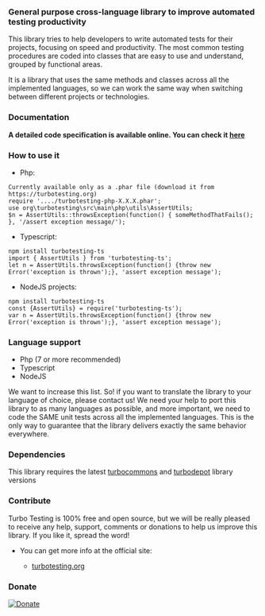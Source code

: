 ### General purpose cross-language library to improve automated testing productivity

This library tries to help developers to write automated tests for their projects, focusing on speed and productivity. The most common testing procedures are coded into classes that are easy to use and understand, grouped by functional areas.

It is a library that uses the same methods and classes across all the implemented languages, so we can work the same way when switching between different projects or technologies.

### Documentation

**A detailed code specification is available online. You can check it [here](https://turbotesting.org)**

### How to use it

- Php:
```
Currently available only as a .phar file (download it from https://turbotesting.org)
require '..../turbotesting-php-X.X.X.phar';
use org\turbotesting\src\main\php\utils\AssertUtils;
$n = AssertUtils::throwsException(function() { someMethodThatFails(); }, '/assert exception message/');
```
- Typescript:
```
npm install turbotesting-ts
import { AssertUtils } from 'turbotesting-ts';
let n = AssertUtils.throwsException(function() {throw new Error('exception is thrown');}, 'assert exception message');
```
- NodeJS projects:
```
npm install turbotesting-ts
const {AssertUtils} = require('turbotesting-ts');
var n = AssertUtils.throwsException(function() {throw new Error('exception is thrown');}, 'assert exception message');
```

### Language support

- Php (7 or more recommended)
- Typescript
- NodeJS

We want to increase this list. So! if you want to translate the library to your language of choice, please contact us! We need your help to port this library to as many languages as possible, and more important, we need to code the SAME unit tests across all the implemented languages. This is the only way to guarantee that the library delivers exactly the same behavior everywhere.

### Dependencies

This library requires the latest [turbocommons](https://turbocommons.org) and [turbodepot](https://turbodepot.org) library versions

### Contribute

Turbo Testing is 100% free and open source, but we will be really pleased to receive any help, support, comments or donations to help us improve this library. If you like it, spread the word!

- You can get more info at the official site:

	- [turbotesting.org](https://turbotesting.org)

### Donate
	
[![Donate](https://turbocommons.org/view/views/home/donate-button.png)](https://www.paypal.com/cgi-bin/webscr?cmd=_donations&business=53MJ6SY66WZZ2&lc=ES&item_name=TurboTesting&no_note=0&cn=A%c3%b1adir%20instrucciones%20especiales%20para%20el%20vendedor%3a&no_shipping=2&currency_code=EUR&bn=PP%2dDonationsBF%3abtn_donateCC_LG%2egif%3aNonHosted)